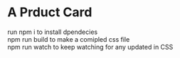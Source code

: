 # A Prduct Card

run npm i to install dpendecies  
npm run build to make a comipled css file  
npm run watch to keep watching for any updated in CSS  